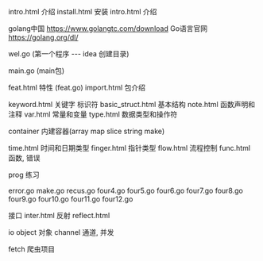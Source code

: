 intro.html   介绍
install.html 安装
intro.html 介绍

golang中国 https://www.golangtc.com/download
Go语言官网 https://golang.org/dl/

wel.go (第一个程序 --- idea 创建目录) 

main.go (main包)

feat.html 特性 (feat.go)
import.html 包介绍

keyword.html 关键字 标识符
basic_struct.html 基本结构
note.html 函数声明和注释
var.html 常量和变量
type.html 数据类型和操作符

container 内建容器(array map slice string make)

time.html 时间和日期类型
finger.html 指针类型
flow.html 流程控制
func.html 函数, 错误

prog 练习


error.go
make.go
recus.go
four4.go
four5.go
four6.go
four7.go
four8.go
four9.go
four10.go
four11.go
four12.go


接口 inter.html
反射 reflect.html

io 
object 对象
channel 通道, 并发

fetch 爬虫项目